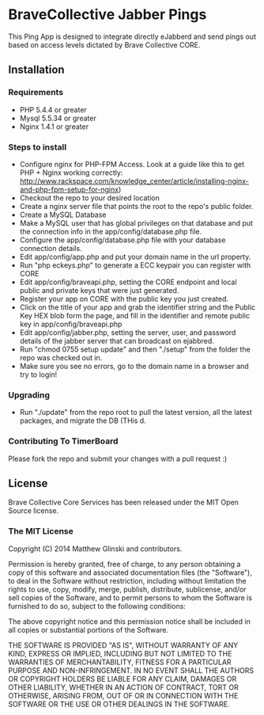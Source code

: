 # BraveCollective Jabber Pings

This Ping App is designed to integrate directly eJabberd and send pings out based on access levels dictated by Brave Collective CORE.

## Installation

### Requirements

* PHP 5.4.4 or greater
* Mysql 5.5.34 or greater
* Nginx 1.4.1 or greater

### Steps to install

* Configure nginx for PHP-FPM Access. Look at a guide like this to get PHP + Nginx working correctly: http://www.rackspace.com/knowledge_center/article/installing-nginx-and-php-fpm-setup-for-nginx)
* Checkout the repo to your desired location
* Create a nginx server file that points the root to the repo's public folder.
* Create a MySQL Database
* Make a MySQL user that has global privileges on that database and put the connection info in the app/config/database.php file.
* Configure the app/config/database.php file with your database connection details.
* Edit app/config/app.php and put your domain name in the url property.
* Run "php eckeys.php" to generate a ECC keypair you can register with CORE
* Edit app/config/braveapi.php, setting the CORE endpoint and local public and private keys that were just generated.
* Register your app on CORE with the public key you just created.
* Click on the title of your app and grab the identifier string and the Public Key HEX blob form the page, and fill in the identifier and remote public key in app/config/braveapi.php
* Edit app/config/jabber.php, setting the server, user, and password details of the jabber server that can broadcast on ejabbred.
* Run "chmod 0755 setup update" and then "./setup" from the folder the repo was checked out in.
* Make sure you see no errors, go to the domain name in a browser and try to login!

### Upgrading

* Run "./update" from the repo root to pull the latest version, all the latest packages, and migrate the DB (THis d.

### Contributing To TimerBoard

Please fork the repo and submit your changes with a pull request :)

## License

Brave Collective Core Services has been released under the MIT Open Source license.

### The MIT License

Copyright (C) 2014 Matthew Glinski and contributors.

Permission is hereby granted, free of charge, to any person obtaining a copy of this software and associated documentation files (the "Software"), to deal in the Software without restriction, including without limitation the rights to use, copy, modify, merge, publish, distribute, sublicense, and/or sell copies of the Software, and to permit persons to whom the Software is furnished to do so, subject to the following conditions:

The above copyright notice and this permission notice shall be included in all copies or substantial portions of the Software.

THE SOFTWARE IS PROVIDED "AS IS", WITHOUT WARRANTY OF ANY KIND, EXPRESS OR IMPLIED, INCLUDING BUT NOT LIMITED TO THE WARRANTIES OF MERCHANTABILITY, FITNESS FOR A PARTICULAR PURPOSE AND NON-INFRINGEMENT. IN NO EVENT SHALL THE AUTHORS OR COPYRIGHT HOLDERS BE LIABLE FOR ANY CLAIM, DAMAGES OR OTHER LIABILITY, WHETHER IN AN ACTION OF CONTRACT, TORT OR OTHERWISE, ARISING FROM, OUT OF OR IN CONNECTION WITH THE SOFTWARE OR THE USE OR OTHER DEALINGS IN THE SOFTWARE.
